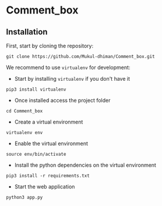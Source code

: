# Comment_box



## Installation

First, start by cloning the repository:

```
git clone https://github.com/Mukul-dhiman/Comment_box.git
```

We recommend to use `virtualenv` for development:

- Start by installing `virtualenv` if you don't have it
```
pip3 install virtualenv
```

- Once installed access the project folder
```
cd Comment_box
```

- Create a virtual environment
```
virtualenv env
```

- Enable the virtual environment
```
source env/bin/activate
```

- Install the python dependencies on the virtual environment
```
pip3 install -r requirements.txt
```

- Start the web application
```
python3 app.py
